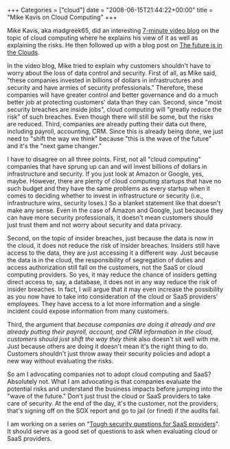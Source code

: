 +++
Categories = ["cloud"]
date = "2008-06-15T21:44:22+00:00"
title = "Mike Kavis on Cloud Computing"
+++

Mike Kavis, aka madgreek65, did an interesting [7-minute video blog](http://madgreek65.blogspot.com/2008/06/vlog-cloud-computing-and-paas.html) on the topic of cloud computing where he explains his view of it as well as explaining the risks. He then followed up with a blog post on [The future is in the Clouds](http://madgreek65.blogspot.com/2008/06/future-is-in-clouds.html).

In the video blog, Mike tried to explain why customers shouldn't have to worry about the loss of data control and security. First of all, as Mike said, "these companies invested in billions of dollars in infrastructures and security and have armies of security professionals." Therefore, these companies will have greater control and better governance and do a much better job at protecting customers' data than they can. Second, since "most security breaches are inside jobs", cloud computing will "greatly reduce the risk" of such breaches. Even though there will still be some, but the risks are reduced. Third, companies are already putting their data out there, including payroll, accounting, CRM. Since this is already being done, we just need to "shift the way we think" because "this is the wave of the future" and it's the "next game changer."

I have to disagree on all three points. First, not all "cloud computing" companies that have sprung up can and will invest billions of dollars in infrastructure and security. If you just look at Amazon or Google, yes, maybe. However, there are plenty of cloud computing startups that have no such budget and they have the same problems as every startup when it comes to deciding whether to invest in infrastructure or security (i.e., infrastructure wins, security loses.) So a blanket statement like that doesn't make any sense. Even in the case of Amazon and Google, just because they can have more security professionals, it doesn't mean customers should just trust them and not worry about security and data privacy. 

Second, on the topic of insider breaches, just because the data is now in the cloud, it does not reduce the risk of insider breaches. Insiders still have access to the data, they are just accessing it a different way. Just because the data is in the cloud, the responsibility of segregation of duties and access authorization still fall on the customers, not the SaaS or cloud computing providers. So yes, it may reduce the chance of insiders getting direct access to, say, a database, it does not in any way reduce the risk of insider breaches. In fact, I will argue that it may even increase the possibility as you now have to take into consideration of the cloud or SaaS providers' employees. They have access to a lot more information and a single incident could expose information from many customers. 

Third, the argument that _because companies are doing it already and are already putting their payroll, account, and CRM information in the cloud, customers should just shift the way they think_ also doesn't sit well with me. Just because others are doing it doesn't mean it's the right thing to do. Customers shouldn't just throw away their security policies and adopt a new way without evaluating the risks.

So am I advocating companies not to adopt cloud computing and SaaS? Absolutely not. What I am advocating is that companies evaluate the potential risks and understand the business impacts before jumping into the "wave of the future." Don't just trust the cloud or SaaS providers to take care of security. At the end of the day, it's the customer, not the providers, that's signing off on the SOX report and go to jail (or fined) if the audits fail.

I am working on a series on "[Tough security questions for SaaS providers](http://zhen.org/blog/tough-security-questions-for-saas-providers)". It should serve as a good set of questions to ask when evaluating cloud or SaaS providers.

